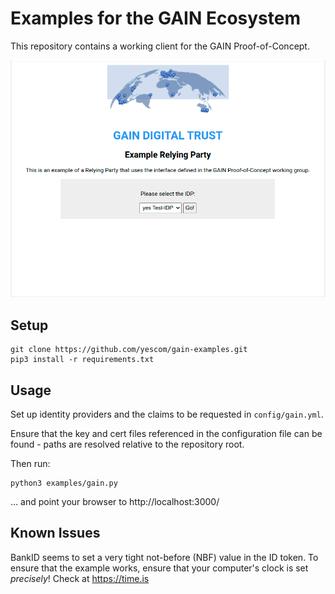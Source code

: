 # Examples for the GAIN Ecosystem

This repository contains a working client for the GAIN Proof-of-Concept.

![GAIN launcher page](screenshot.png "GAIN launcher")

## Setup
```
git clone https://github.com/yescom/gain-examples.git
pip3 install -r requirements.txt
```

## Usage
Set up identity providers and the claims to be requested in `config/gain.yml`.

Ensure that the key and cert files referenced in the configuration file can be found - paths are resolved relative to the repository root.

Then run:
```
python3 examples/gain.py
```
... and point your browser to http://localhost:3000/

## Known Issues

BankID seems to set a very tight not-before (NBF) value in the ID token. To ensure that the example works, ensure that your computer's clock is set *precisely*! Check at https://time.is